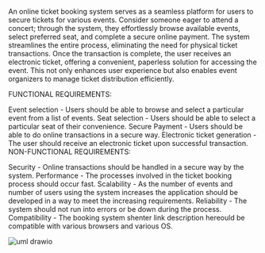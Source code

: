 An online ticket booking system serves as a seamless platform for users to secure tickets for various events. 
Consider someone eager to attend a concert; through the system, they effortlessly browse available events, select 
preferred seat, and complete a secure online payment. The system streamlines the entire process, eliminating the need 
for physical ticket transactions. Once the transaction is complete, the user receives an electronic ticket, offering a 
convenient, paperless solution for accessing the event. This not only enhances user experience but also enables event 
organizers to manage ticket distribution efficiently.

FUNCTIONAL REQUIREMENTS:

Event selection - Users should be able to browse and select a particular event from a list of events.
Seat selection - Users should be able to select a particular seat of their convenience.
Secure Payment - Users should be able to do online transactions in a secure way.
Electronic ticket generation - The user should receive an electronic ticket upon successful transaction.
NON-FUNCTIONAL REQUIREMENTS:

Security - Online transactions should be handled in a secure way by the system.
Performance - The processes involved in the ticket booking process should occur fast.
Scalability - As the number of events and number of users using the system increases the application should be developed in a way to meet the increasing requirements.
Reliability - The system should not run into errors or be down during the process.
Compatibility - The booking system shenter link description hereould be compatible with various browsers and various OS.

![uml drawio](https://github.com/adav-07/freshersbootcamp/assets/112746235/179dac83-823a-475f-abe0-965d14a62681)
